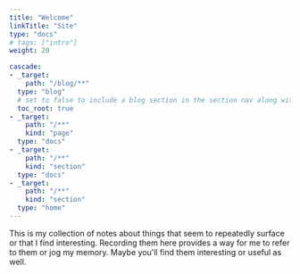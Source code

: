 ```yaml
---
title: "Welcome"
linkTitle: "Site"
type: "docs"
# tags: ["intro"]
weight: 20

cascade:
- _target:
    path: "/blog/**"
  type: "blog"
  # set to false to include a blog section in the section nav along with docs
  toc_root: true
- _target:
    path: "/**"
    kind: "page"
  type: "docs"
- _target:
    path: "/**"
    kind: "section"
  type: "docs"
- _target:
    path: "/**"
    kind: "section"
  type: "home"
---
```


This is my collection of notes about things that seem to repeatedly surface or
that I find interesting.  Recording them here provides a way for me to refer to
them or jog my memory.  Maybe you'll find them interesting or useful as well.
